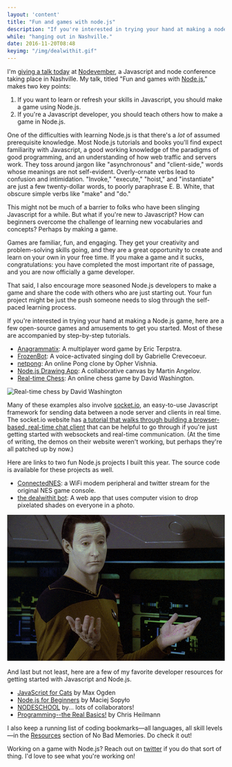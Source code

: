 ```yaml
---
layout: 'content'
title: "Fun and games with node.js"
description: "If you're interested in trying your hand at making a node.js game, here are a few open-source games and amusements to get you started."
while: "hanging out in Nashville."
date: 2016-11-20T08:48
keyimg: "/img/dealwithit.gif"
---
```


I'm [giving a talk today](http://nobadmemories.com/events/nodevember-2016/) at [Nodevember](http://nodevember.org), a Javascript and node conference taking place in Nashville. My talk, titled "Fun and games with [Node.js](http://nodejs.org)," makes two key points:

1. If you want to learn or refresh your skills in Javascript, you should make a game using Node.js. 
2. If you're a Javascript developer, you should teach others how to make a game in Node.js.

One of the difficulties with learning Node.js is that there's a *lot* of assumed prerequisite knowledge. Most Node.js tutorials and books you'll find expect familiarity with Javascript, a good working knowledge of the paradigms of good programming, and an understanding of how web traffic and servers work. They toss around jargon like "asynchronous" and "client-side," words whose meanings are not self-evident. Overly-ornate verbs lead to confusion and intimidation. "Invoke," "execute," "hoist," and "instantiate" are just a few twenty-dollar words, to poorly paraphrase E. B. White, that obscure simple verbs like "make" and "do."

This might not be much of a barrier to folks who have been slinging Javascript for a while. But what if you're new to Javascript? How can beginners overcome the challenge of learning new vocabularies and concepts? Perhaps by making a game. 

Games are familiar, fun, and engaging. They get your creativity and problem-solving skills going, and they are a great opportunity to create and learn on your own in your free time. If you make a game and it sucks, congratulations: you have completed the most important rite of passage, and you are now officially a game developer.

That said, I also encourage more seasoned Node.js developers to make a game and share the code with others who are just starting out. Your fun project might be just the push someone needs to slog through the self-paced learning process.

If you're interested in trying your hand at making a Node.js game, here are a few open-source games and amusements to get you started. Most of these are accompanied by step-by-step tutorials. 
 - [Anagrammatix](https://modernweb.com/2013/09/30/building-multiplayer-games-with-node-js-and-socket-io/): A multiplayer word game by Eric Terpstra.
 - [FrozenBot](http://frozenbot.azurewebsites.net/): A voice-activated singing doll by Gabrielle Crevecoeur.
 - [netpong](https://github.com/OpherV/netpong): An online Pong clone by Opher Vishnia.
 - [Node.js Drawing App](http://tutorialzine.com/2012/08/nodejs-drawing-game/): A collaborative canvas by Martin Angelov.
 - [Real-time Chess](http://dwcares.com/2015/10/21/realchess/): An online chess game by David Washington.

![Real-time chess by David Washington](/img/chess.png)

Many of these examples also involve [socket.io](http://socket.io), an easy-to-use Javascript framework for sending data between a node server and clients in real time. The socket.io website has [a tutorial that walks through building a browser-based, real-time chat client](http://socket.io/get-started/) that can be helpful to go through if you're just getting started with websockets and real-time communication. (At the time of writing, the demos on their website weren't working, but perhaps they're all patched up by now.)

Here are links to two fun Node.js projects I built this year. The source code is available for these projects as well.
 - [ConnectedNES](http://www.nobadmemories.com/connectednes): a WiFi modem peripheral and twitter stream for the original NES game console.
 - [the dealwithit bot](http://www.nobadmemories.com/dealwithit): A web app that uses computer vision to drop pixelated shades on everyone in a photo.

![Deal with it](/img/dealwithit.gif)

And last but not least, here are a few of my favorite developer resources for getting started with Javascript and Node.js.
 - [JavaScript for Cats](http://jsforcats.com/) by Max Ogden
 - [Node.js for Beginners](https://code.tutsplus.com/tutorials/nodejs-for-beginners--net-26314) by Maciej Sopyło
 - [NODESCHOOL](https://nodeschool.io/) by... lots of collaborators!
 - [Programming--the Real Basics!](https://dev.opera.com/articles/programming-the-real-basics/) by Chris Heilmann

I also keep a running list of coding bookmarks&mdash;all languages, all skill levels&mdash;in the [Resources](http://www.nobadmemories.com/resources) section of No Bad Memories. Do check it out!

Working on a game with Node.js? Reach out on [twitter](http://www.twitter.com/partytimehxlnt) if you do that sort of thing. I'd love to see what you're working on!
